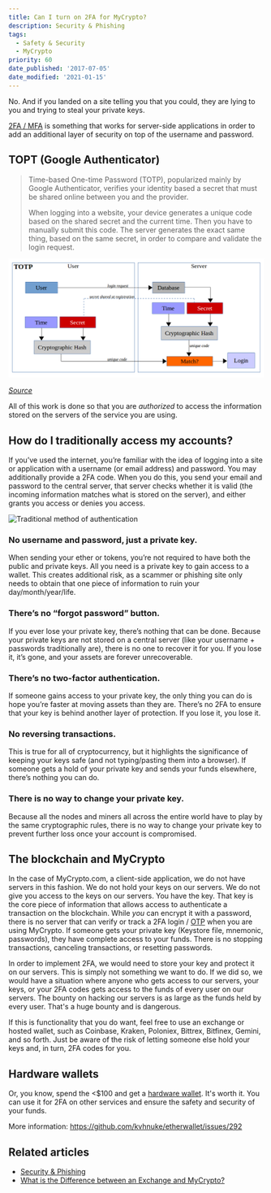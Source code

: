 ```yaml
---
title: Can I turn on 2FA for MyCrypto?
description: Security & Phishing
tags:
  - Safety & Security
  - MyCrypto
priority: 60
date_published: '2017-07-05'
date_modified: '2021-01-15'
---
```


No. And if you landed on a site telling you that you could, they are lying to you and trying to steal your private keys.

[2FA / MFA](https://en.wikipedia.org/wiki/Multi-factor_authentication) is something that works for server-side applications in order to add an additional layer of security on top of the username and password.

## TOPT (Google Authenticator)

> Time-based One-time Password (TOTP), popularized mainly by Google Authenticator, verifies your identity based a secret that must be shared online between you and the provider.
>
> When logging into a website, your device generates a unique code based on the shared secret and the current time. Then you have to manually submit this code. The server generates the exact same thing, based on the same secret, in order to compare and validate the login request.

![Traditional method of authentication](../assets/staying-safe/turning-on-2fa-on-mycrypto/totp-graphic.png)

[_Source_](https://blog.trezor.io/why-you-should-never-use-google-authenticator-again-e166d09d4324)

All of this work is done so that you are _authorized_ to access the information stored on the servers of the service you are using.

## How do I traditionally access my accounts?

If you’ve used the internet, you’re familiar with the idea of logging into a site or application with a username (or email address) and password. You may additionally provide a 2FA code.
When you do this, you send your email and password to the central server, that server checks whether it is valid (the incoming information matches what is stored on the server), and either grants you access or denies you access.

![Traditional method of authentication](../../assets/staying-safe/turning-on-2fa-on-mycrypto/traditional-authentication.jpeg)

### No username and password, just a private key.

When sending your ether or tokens, you’re not required to have both the public and private keys. All you need is a private key to gain access to a wallet. This creates additional risk, as a scammer or phishing site only needs to obtain that one piece of information to ruin your day/month/year/life.

### There’s no “forgot password” button.

If you ever lose your private key, there’s nothing that can be done. Because your private keys are not stored on a central server (like your username + passwords traditionally are), there is no one to recover it for you. If you lose it, it’s gone, and your assets are forever unrecoverable.

### There’s no two-factor authentication.

If someone gains access to your private key, the only thing you can do is hope you’re faster at moving assets than they are. There’s no 2FA to ensure that your key is behind another layer of protection. If you lose it, you lose it.

### No reversing transactions.

This is true for all of cryptocurrency, but it highlights the significance of keeping your keys safe (and not typing/pasting them into a browser). If someone gets a hold of your private key and sends your funds elsewhere, there’s nothing you can do.

### There is no way to change your private key.

Because all the nodes and miners all across the entire world have to play by the same cryptographic rules, there is no way to change your private key to prevent further loss once your account is compromised.

## The blockchain and MyCrypto

In the case of MyCrypto.com, a client-side application, we do not have servers in this fashion. We do not hold your keys on our servers. We do not give you access to the keys on our servers. You have the key. That key is the core piece of information that allows access to authenticate a transaction on the blockchain. While _you_ can encrypt it with a password, there is no server that can verify or track a 2FA login / [OTP](https://en.wikipedia.org/wiki/One-time_password) when you are using MyCrypto. If someone gets your private key (Keystore file, mnemonic, passwords), they have complete access to your funds. There is no stopping transactions, canceling transactions, or resetting passwords.

In order to implement 2FA, we would need to store your key and protect it on our servers. This is simply not something we want to do. If we did so, we would have a situation where anyone who gets access to our servers, your keys, or your 2FA codes gets access to the funds of every user on our servers. The bounty on hacking our servers is as large as the funds held by every user. That's a huge bounty and is dangerous.

If this is functionality that you do want, feel free to use an exchange or hosted wallet, such as Coinbase, Kraken, Poloniex, Bittrex, Bitfinex, Gemini, and so forth. Just be aware of the risk of letting someone else hold your keys and, in turn, 2FA codes for you.

## Hardware wallets

Or, you know, spend the <$100 and get a [hardware wallet](/staying-safe/hardware-wallet-recommendations). It's worth it. You can use it for 2FA on other services and ensure the safety and security of your funds.

More information: <https://github.com/kvhnuke/etherwallet/issues/292>

## Related articles

- [Security & Phishing](/staying-safe)
- [What is the Difference between an Exchange and MyCrypto?](/general-knowledge/about-mycrypto/whats-the-difference-between-an-exchange-and-mycrypto)
